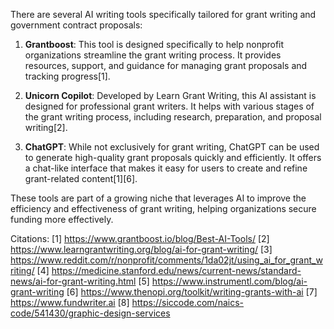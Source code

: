 There are several AI writing tools specifically tailored for grant writing and government contract proposals:

1. **Grantboost**: This tool is designed specifically to help nonprofit organizations streamline the grant writing process. It provides resources, support, and guidance for managing grant proposals and tracking progress[1].

2. **Unicorn Copilot**: Developed by Learn Grant Writing, this AI assistant is designed for professional grant writers. It helps with various stages of the grant writing process, including research, preparation, and proposal writing[2].

3. **ChatGPT**: While not exclusively for grant writing, ChatGPT can be used to generate high-quality grant proposals quickly and efficiently. It offers a chat-like interface that makes it easy for users to create and refine grant-related content[1][6].

These tools are part of a growing niche that leverages AI to improve the efficiency and effectiveness of grant writing, helping organizations secure funding more effectively.

Citations:
[1] https://www.grantboost.io/blog/Best-AI-Tools/
[2] https://www.learngrantwriting.org/blog/ai-for-grant-writing/
[3] https://www.reddit.com/r/nonprofit/comments/1da02jt/using_ai_for_grant_writing/
[4] https://medicine.stanford.edu/news/current-news/standard-news/ai-for-grant-writing.html
[5] https://www.instrumentl.com/blog/ai-grant-writing
[6] https://www.thenopi.org/toolkit/writing-grants-with-ai
[7] https://www.fundwriter.ai
[8] https://siccode.com/naics-code/541430/graphic-design-services
